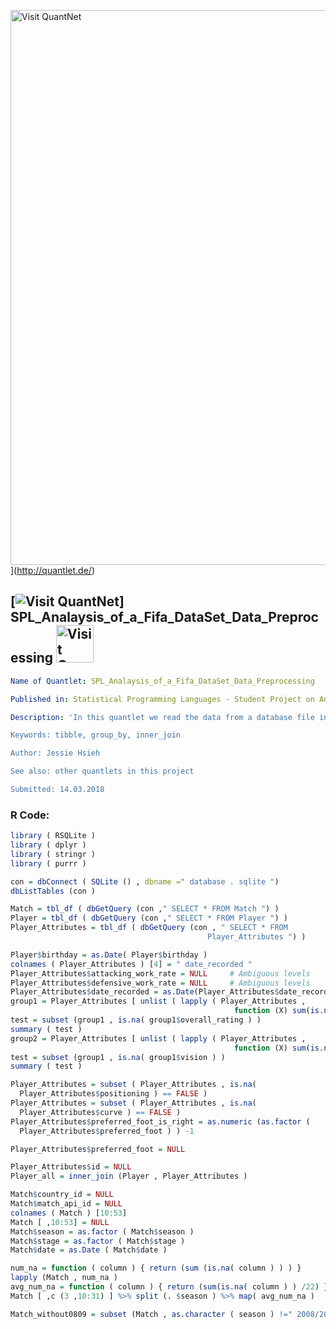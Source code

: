 <img src="https://github.com/QuantLet/Styleguide-and-FAQ/blob/master/pictures/banner.png" width="888" alt="Visit QuantNet">](http://quantlet.de/)

## [<img src="https://github.com/QuantLet/Styleguide-and-FAQ/blob/master/pictures/qloqo.png" alt="Visit QuantNet">] **SPL_Analaysis_of_a_Fifa_DataSet_Data_Preprocessing** [<img src="https://github.com/QuantLet/Styleguide-and-FAQ/blob/master/pictures/QN2.png" width="60" alt="Visit QuantNet 2.0">](http://quantlet.de/)

```yaml
Name of Quantlet: SPL_Analaysis_of_a_Fifa_DataSet_Data_Preprocessing

Published in: Statistical Programming Languages - Student Project on Analaysis of a FIFA Data set

Description: 'In this quantlet we read the data from a database file into tibble data frames, convert variable types, subset the interesting columns and rows and join data frames for further analysis. 

Keywords: tibble, group_by, inner_join

Author: Jessie Hsieh

See also: other quantlets in this project

Submitted: 14.03.2018

```


### R Code:
```r
library ( RSQLite )
library ( dplyr )
library ( stringr )
library ( purrr )

con = dbConnect ( SQLite () , dbname =" database . sqlite ")
dbListTables (con )

Match = tbl_df ( dbGetQuery (con ," SELECT * FROM Match ") )
Player = tbl_df ( dbGetQuery (con ," SELECT * FROM Player ") )
Player_Attributes = tbl_df ( dbGetQuery (con , " SELECT * FROM
                                            Player_Attributes ") )

Player$birthday = as.Date( Player$birthday )
colnames ( Player_Attributes ) [4] = " date_recorded "
Player_Attributes$attacking_work_rate = NULL     # Ambiguous levels
Player_Attributes$defensive_work_rate = NULL     # Ambiguous levels
Player_Attributes$date_recorded = as.Date(Player_Attributes$date_recorded )
group1 = Player_Attributes [ unlist ( lapply ( Player_Attributes ,
                                                  function (X) sum(is.na(X) )== 836) ) ]
test = subset (group1 , is.na( group1$overall_rating ) )
summary ( test )
group2 = Player_Attributes [ unlist ( lapply ( Player_Attributes ,
                                                  function (X) sum(is.na(X) )== 2713) ) ]
test = subset (group1 , is.na( group1$vision ) )
summary ( test )

Player_Attributes = subset ( Player_Attributes , is.na(
  Player_Attributes$positioning ) == FALSE )
Player_Attributes = subset ( Player_Attributes , is.na(
  Player_Attributes$curve ) == FALSE )
Player_Attributes$preferred_foot_is_right = as.numeric (as.factor (
  Player_Attributes$preferred_foot ) ) -1

Player_Attributes$preferred_foot = NULL

Player_Attributes$id = NULL
Player_all = inner_join (Player , Player_Attributes )

Match$country_id = NULL
Match$match_api_id = NULL
colnames ( Match ) [10:53]
Match [ ,10:53] = NULL
Match$season = as.factor ( Match$season )
Match$stage = as.factor ( Match$stage )
Match$date = as.Date ( Match$date )

num_na = function ( column ) { return (sum (is.na( column ) ) ) }
lapply (Match , num_na )
avg_num_na = function ( column ) { return (sum(is.na( column ) ) /22) }
Match [ ,c (3 ,10:31) ] %>% split (. $season ) %>% map( avg_num_na )

Match_without0809 = subset (Match , as.character ( season ) !=" 2008/2009") 

```
